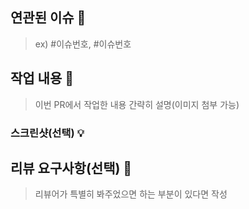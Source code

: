 ## 연관된 이슈 🌷
> ex) #이슈번호, #이슈번호

## 작업 내용 🌵
> 이번 PR에서 작업한 내용 간략히 설명(이미지 첨부 가능)

### 스크린샷(선택) 💡


## 리뷰 요구사항(선택) 💬
> 리뷰어가 특별히 봐주었으면 하는 부분이 있다면 작성
